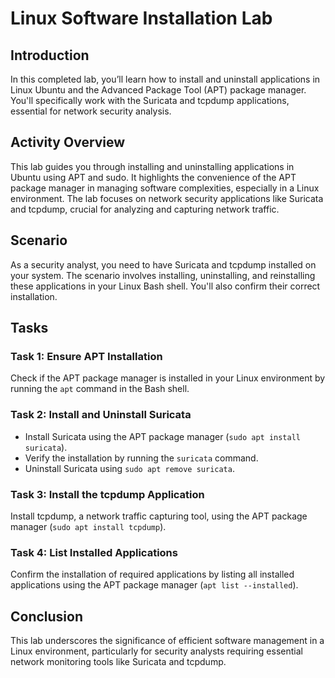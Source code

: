 # Linux Software Installation Lab

## Introduction
In this completed lab, you’ll learn how to install and uninstall applications in Linux Ubuntu and the Advanced Package Tool (APT) package manager. You'll specifically work with the Suricata and tcpdump applications, essential for network security analysis.

## Activity Overview
This lab guides you through installing and uninstalling applications in Ubuntu using APT and sudo. It highlights the convenience of the APT package manager in managing software complexities, especially in a Linux environment. The lab focuses on network security applications like Suricata and tcpdump, crucial for analyzing and capturing network traffic.

## Scenario
As a security analyst, you need to have Suricata and tcpdump installed on your system. The scenario involves installing, uninstalling, and reinstalling these applications in your Linux Bash shell. You'll also confirm their correct installation.

## Tasks
### Task 1: Ensure APT Installation
Check if the APT package manager is installed in your Linux environment by running the `apt` command in the Bash shell.

### Task 2: Install and Uninstall Suricata
- Install Suricata using the APT package manager (`sudo apt install suricata`).
- Verify the installation by running the `suricata` command.
- Uninstall Suricata using `sudo apt remove suricata`.

### Task 3: Install the tcpdump Application
Install tcpdump, a network traffic capturing tool, using the APT package manager (`sudo apt install tcpdump`).

### Task 4: List Installed Applications
Confirm the installation of required applications by listing all installed applications using the APT package manager (`apt list --installed`).

## Conclusion
This lab underscores the significance of efficient software management in a Linux environment, particularly for security analysts requiring essential network monitoring tools like Suricata and tcpdump.

